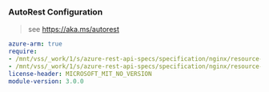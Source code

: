 ### AutoRest Configuration

> see https://aka.ms/autorest

``` yaml
azure-arm: true
require:
- /mnt/vss/_work/1/s/azure-rest-api-specs/specification/nginx/resource-manager/readme.md
- /mnt/vss/_work/1/s/azure-rest-api-specs/specification/nginx/resource-manager/readme.go.md
license-header: MICROSOFT_MIT_NO_VERSION
module-version: 3.0.0

```